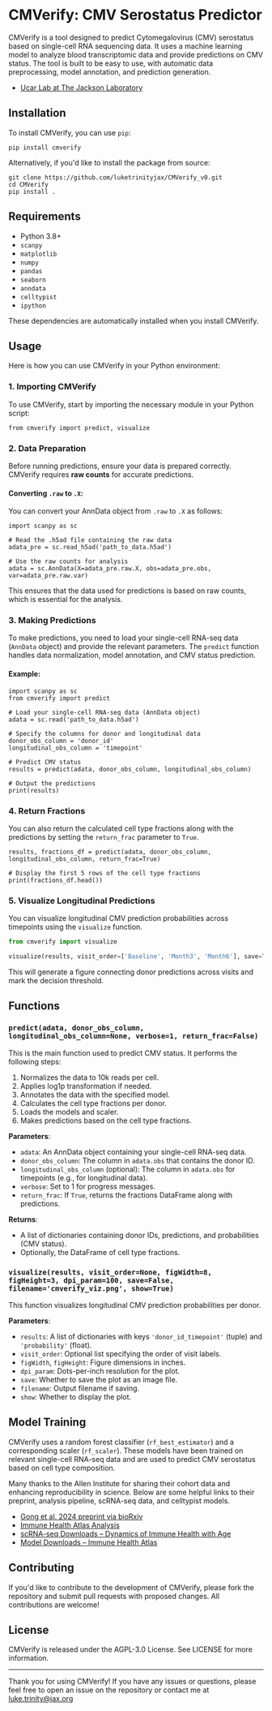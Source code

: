 CMVerify: CMV Serostatus Predictor
===================================

CMVerify is a tool designed to predict Cytomegalovirus (CMV) serostatus based on single-cell RNA sequencing data. It uses a machine learning model to analyze blood transcriptomic data and provide predictions on CMV status. The tool is built to be easy to use, with automatic data preprocessing, model annotation, and prediction generation.
- [Ucar Lab at The Jackson Laboratory](https://ucarlab.github.io/)

Installation
------------

To install CMVerify, you can use `pip`:

    pip install cmverify

Alternatively, if you'd like to install the package from source:

    git clone https://github.com/luketrinityjax/CMVerify_v0.git
    cd CMVerify
    pip install .

Requirements
------------

- Python 3.8+
- `scanpy`
- `matplotlib`
- `numpy`
- `pandas`
- `seaborn`
- `anndata`
- `celltypist`
- `ipython`

These dependencies are automatically installed when you install CMVerify.

Usage
-----

Here is how you can use CMVerify in your Python environment:

### 1. Importing CMVerify

To use CMVerify, start by importing the necessary module in your Python script:

    from cmverify import predict, visualize

### 2. Data Preparation

Before running predictions, ensure your data is prepared correctly. CMVerify requires **raw counts** for accurate predictions.

#### Converting `.raw` to `.X`:

You can convert your AnnData object from `.raw` to `.X` as follows:

    import scanpy as sc

    # Read the .h5ad file containing the raw data
    adata_pre = sc.read_h5ad('path_to_data.h5ad')

    # Use the raw counts for analysis
    adata = sc.AnnData(X=adata_pre.raw.X, obs=adata_pre.obs, var=adata_pre.raw.var)

This ensures that the data used for predictions is based on raw counts, which is essential for the analysis.

### 3. Making Predictions

To make predictions, you need to load your single-cell RNA-seq data (`AnnData` object) and provide the relevant parameters. The `predict` function handles data normalization, model annotation, and CMV status prediction.

#### Example:

    import scanpy as sc
    from cmverify import predict

    # Load your single-cell RNA-seq data (AnnData object)
    adata = sc.read('path_to_data.h5ad')

    # Specify the columns for donor and longitudinal data
    donor_obs_column = 'donor_id'
    longitudinal_obs_column = 'timepoint'

    # Predict CMV status
    results = predict(adata, donor_obs_column, longitudinal_obs_column)

    # Output the predictions
    print(results)

### 4. Return Fractions

You can also return the calculated cell type fractions along with the predictions by setting the `return_frac` parameter to `True`.

    results, fractions_df = predict(adata, donor_obs_column, longitudinal_obs_column, return_frac=True)

    # Display the first 5 rows of the cell type fractions
    print(fractions_df.head())

### 5. Visualize Longitudinal Predictions

You can visualize longitudinal CMV prediction probabilities across timepoints using the `visualize` function.

```python
from cmverify import visualize

visualize(results, visit_order=['Baseline', 'Month3', 'Month6'], save=True, filename='example_plot.png')
```

This will generate a figure connecting donor predictions across visits and mark the decision threshold.

Functions
---------

### `predict(adata, donor_obs_column, longitudinal_obs_column=None, verbose=1, return_frac=False)`

This is the main function used to predict CMV status. It performs the following steps:
1. Normalizes the data to 10k reads per cell.
2. Applies log1p transformation if needed.
3. Annotates the data with the specified model.
4. Calculates the cell type fractions per donor.
5. Loads the models and scaler.
6. Makes predictions based on the cell type fractions.

**Parameters**:
- `adata`: An AnnData object containing your single-cell RNA-seq data.
- `donor_obs_column`: The column in `adata.obs` that contains the donor ID.
- `longitudinal_obs_column` (optional): The column in `adata.obs` for timepoints (e.g., for longitudinal data).
- `verbose`: Set to 1 for progress messages.
- `return_frac`: If `True`, returns the fractions DataFrame along with predictions.

**Returns**:
- A list of dictionaries containing donor IDs, predictions, and probabilities (CMV status).
- Optionally, the DataFrame of cell type fractions.

### `visualize(results, visit_order=None, figWidth=8, figHeight=3, dpi_param=100, save=False, filename='cmverify_viz.png', show=True)`

This function visualizes longitudinal CMV prediction probabilities per donor.

**Parameters**:
- `results`: A list of dictionaries with keys `'donor_id_timepoint'` (tuple) and `'probability'` (float).
- `visit_order`: Optional list specifying the order of visit labels.
- `figWidth`, `figHeight`: Figure dimensions in inches.
- `dpi_param`: Dots-per-inch resolution for the plot.
- `save`: Whether to save the plot as an image file.
- `filename`: Output filename if saving.
- `show`: Whether to display the plot.

Model Training
--------------

CMVerify uses a random forest classifier (`rf_best_estimator`) and a corresponding scaler (`rf_scaler`). These models have been trained on relevant single-cell RNA-seq data and are used to predict CMV serostatus based on cell type composition.

Many thanks to the Allen Institute for sharing their cohort data and enhancing reproducibility in science. Below are some helpful links to their preprint, analysis pipeline, scRNA-seq data, and celltypist models.

- [Gong et al. 2024 preprint via bioRxiv](https://www.biorxiv.org/content/10.1101/2024.09.10.612119v1)
- [Immune Health Atlas Analysis](https://apps.allenimmunology.org/aifi/resources/imm-health-atlas/analysis/)
- [scRNA-seq Downloads – Dynamics of Immune Health with Age](https://apps.allenimmunology.org/aifi/insights/dynamics-imm-health-age/downloads/scrna/)
- [Model Downloads – Immune Health Atlas](https://apps.allenimmunology.org/aifi/resources/imm-health-atlas/downloads/models/)

Contributing
------------

If you'd like to contribute to the development of CMVerify, please fork the repository and submit pull requests with proposed changes. All contributions are welcome!

License
-------

CMVerify is released under the AGPL-3.0 License. See LICENSE for more information.

---

Thank you for using CMVerify! If you have any issues or questions, please feel free to open an issue on the repository or contact me at luke.trinity@jax.org
